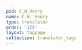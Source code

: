 ```yaml
---
pid: C_H_Henry
name: C.H. Henry
type: translator
order: '175'
layout: tagpage
collection: translator_tags
---
```

